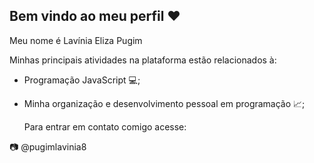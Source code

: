 ## Bem vindo ao meu perfil ❤️

Meu nome é Lavínia Eliza Pugim

Minhas principais atividades na plataforma estão relacionados à:

- Programação JavaScript 💻;
- Minha organização e desenvolvimento pessoal em programação 📈;

  Para entrar em contato comigo acesse:

 📷 @pugimlavinia8
